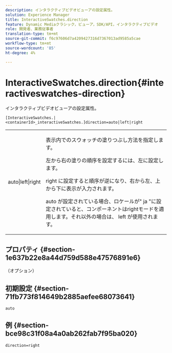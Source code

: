 ```yaml
---
description: インタラクティブビデオビューアの設定属性。
solution: Experience Manager
title: InteractiveSwatches.direction
feature: Dynamic Mediaクラシック，ビューア，SDK/API，インタラクティブビデオ
role: 開発者、業務従事者
translation-type: tm+mt
source-git-commit: f6c97606d7a4209427316d7367013ad9585a5cae
workflow-type: tm+mt
source-wordcount: '85'
ht-degree: 4%

---
```



# InteractiveSwatches.direction{#interactiveswatches-direction}

インタラクティブビデオビューアの設定属性。

`[InteractiveSwatches.|<containerId>_interactiveSwatches.]direction=auto|left|right`

<table id="table_441553CD34C94A58A9D7CBF772DEDDB6"> 
 <tbody> 
  <tr> 
   <td colname="col1"> <p> <span class="codeph"> auto|left|right  </span> </p> </td> 
   <td colname="col2"> <p> 表示内でのスウォッチの塗りつぶし方法を指定します。 </p> <p>左から右の塗りの順序を設定するには、<span class="codeph">左</span>に設定します。 </p> <p><span class="codeph"> right </span>に設定すると順序が逆になり、右から左、上から下に表示が入力されます。 </p> <p><span class="codeph"> auto </span>が設定されている場合、ロケールが" <span class="codeph"> ja </span>"に設定されていると、コンポーネントはrightモードを適用します。それ以外の場合は、<span class="codeph"> left </span>が使用されます。 </p> </td> 
  </tr> 
 </tbody> 
</table>

## プロパティ {#section-1e637b22e8a44d759d588e47576891e6}

（オプション）

## 初期設定 {#section-71fb773f814649b2885aefee68073641}

`auto`

## 例 {#section-bce98c31f08a4a0ab262fab7f95ba020}

```
direction=right
```

